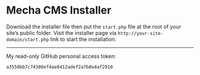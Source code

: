 Mecha CMS Installer
===================

Download the installer file then put the `start.php` file at the root of your site’s public folder. Visit the installer page via `http://your-site-domain/start.php` link to start the installation.

---

My read-only GitHub personal access token:

~~~ .txt
a3550bb7c74380ef4ae0412adef2a7b0a4af2910
~~~
